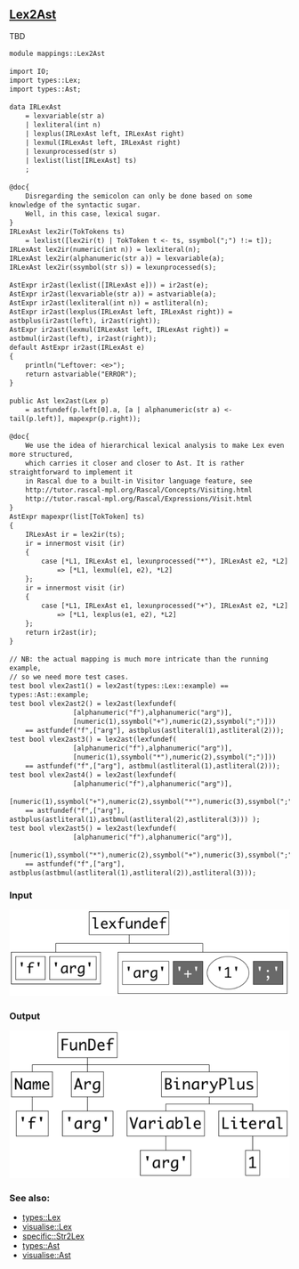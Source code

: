 ## [Lex2Ast](https://github.com/grammarware/bx-parsing/blob/master/src/mappings/Lex2Ast.rsc)

TBD

```
module mappings::Lex2Ast

import IO;
import types::Lex;
import types::Ast;

data IRLexAst
    = lexvariable(str a)
    | lexliteral(int n)
    | lexplus(IRLexAst left, IRLexAst right)
    | lexmul(IRLexAst left, IRLexAst right)
    | lexunprocessed(str s)
    | lexlist(list[IRLexAst] ts)
    ;

@doc{
    Disregarding the semicolon can only be done based on some knowledge of the syntactic sugar.
    Well, in this case, lexical sugar.
}
IRLexAst lex2ir(TokTokens ts)
    = lexlist([lex2ir(t) | TokToken t <- ts, ssymbol(";") !:= t]);
IRLexAst lex2ir(numeric(int n)) = lexliteral(n);
IRLexAst lex2ir(alphanumeric(str a)) = lexvariable(a);
IRLexAst lex2ir(ssymbol(str s)) = lexunprocessed(s);

AstExpr ir2ast(lexlist([IRLexAst e])) = ir2ast(e);
AstExpr ir2ast(lexvariable(str a)) = astvariable(a);
AstExpr ir2ast(lexliteral(int n)) = astliteral(n);
AstExpr ir2ast(lexplus(IRLexAst left, IRLexAst right)) = astbplus(ir2ast(left), ir2ast(right));
AstExpr ir2ast(lexmul(IRLexAst left, IRLexAst right)) = astbmul(ir2ast(left), ir2ast(right));
default AstExpr ir2ast(IRLexAst e)
{
    println("Leftover: <e>");
    return astvariable("ERROR");
}

public Ast lex2ast(Lex p)
    = astfundef(p.left[0].a, [a | alphanumeric(str a) <- tail(p.left)], mapexpr(p.right));

@doc{
    We use the idea of hierarchical lexical analysis to make Lex even more structured,
    which carries it closer and closer to Ast. It is rather straightforward to implement it
    in Rascal due to a built-in Visitor language feature, see
    http://tutor.rascal-mpl.org/Rascal/Concepts/Visiting.html
    http://tutor.rascal-mpl.org/Rascal/Expressions/Visit.html
}
AstExpr mapexpr(list[TokToken] ts)
{
    IRLexAst ir = lex2ir(ts);
    ir = innermost visit (ir)
    {
        case [*L1, IRLexAst e1, lexunprocessed("*"), IRLexAst e2, *L2]
            => [*L1, lexmul(e1, e2), *L2]
    };
    ir = innermost visit (ir)
    {
        case [*L1, IRLexAst e1, lexunprocessed("+"), IRLexAst e2, *L2]
            => [*L1, lexplus(e1, e2), *L2]
    };
    return ir2ast(ir);
}

// NB: the actual mapping is much more intricate than the running example,
// so we need more test cases.
test bool vlex2ast1() = lex2ast(types::Lex::example) == types::Ast::example;
test bool vlex2ast2() = lex2ast(lexfundef(
                [alphanumeric("f"),alphanumeric("arg")],
                [numeric(1),ssymbol("+"),numeric(2),ssymbol(";")]))
    == astfundef("f",["arg"], astbplus(astliteral(1),astliteral(2)));
test bool vlex2ast3() = lex2ast(lexfundef(
                [alphanumeric("f"),alphanumeric("arg")],
                [numeric(1),ssymbol("*"),numeric(2),ssymbol(";")]))
    == astfundef("f",["arg"], astbmul(astliteral(1),astliteral(2)));
test bool vlex2ast4() = lex2ast(lexfundef(
                [alphanumeric("f"),alphanumeric("arg")],
                [numeric(1),ssymbol("+"),numeric(2),ssymbol("*"),numeric(3),ssymbol(";")]))
    == astfundef("f",["arg"], astbplus(astliteral(1),astbmul(astliteral(2),astliteral(3))) );
test bool vlex2ast5() = lex2ast(lexfundef(
                [alphanumeric("f"),alphanumeric("arg")],
                [numeric(1),ssymbol("*"),numeric(2),ssymbol("+"),numeric(3),ssymbol(";")]))
    == astfundef("f",["arg"], astbplus(astbmul(astliteral(1),astliteral(2)),astliteral(3)));
```

### Input

![Input](https://github.com/grammarware/bx-parsing/raw/master/img/Lex.png)

### Output

![Output](https://github.com/grammarware/bx-parsing/raw/master/img/Ast.png)

### See also:
* [types::Lex](https://github.com/grammarware/bx-parsing/blob/master/src/types/Lex.rsc)
* [visualise::Lex](https://github.com/grammarware/bx-parsing/blob/master/src/visualise/Lex.rsc)
* [specific::Str2Lex](https://github.com/grammarware/bx-parsing/blob/master/src/specific/Str2Lex.rsc)
* [types::Ast](https://github.com/grammarware/bx-parsing/blob/master/src/types/Ast.rsc)
* [visualise::Ast](https://github.com/grammarware/bx-parsing/blob/master/src/visualise/Ast.rsc)
